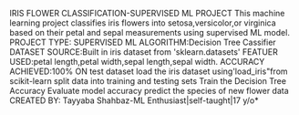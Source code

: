 IRIS FLOWER CLASSIFICATION-SUPERVISED ML PROJECT
This machine learning project classifies iris flowers into setosa,versicolor,or virginica based on their petal and sepal measurements using supervised ML model.
PROJECT TYPE: SUPERVISED ML
ALGORITHM:Decision Tree Cassifier
DATASET SOURCE:Built in iris dataset from 'sklearn.datasets'
FEATUER USED:petal length,petal width,sepal length,sepal width.
ACCURACY ACHIEVED:100% ON test dataset
load the iris dataset using'load_iris"from scikit-learn
split data into training and testing sets 
Train the Decision Tree Accuracy
Evaluate model accuracy
predict the species of new flower data
CREATED BY:
    Tayyaba Shahbaz-ML Enthusiast|self-taught|17 y/o*
